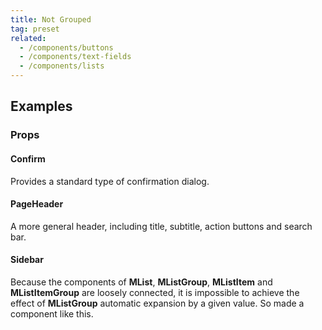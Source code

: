 ```yaml
---
title: Not Grouped
tag: preset
related:
  - /components/buttons
  - /components/text-fields
  - /components/lists
---
```


## Examples

### Props

#### Confirm

Provides a standard type of confirmation dialog.

<example file="" />

#### PageHeader

A more general header, including title, subtitle, action buttons and search bar.

<example file="" />

#### Sidebar

Because the components of **MList**, **MListGroup**, **MListItem** and **MListItemGroup** are loosely connected, it is impossible to achieve the effect of **MListGroup** automatic expansion by a given value. So made a component like this.

<example file="" />